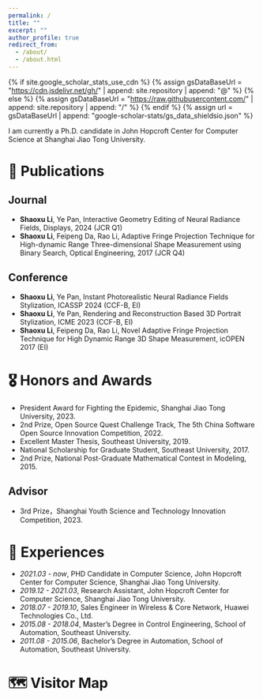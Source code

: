 ```yaml
---
permalink: /
title: ""
excerpt: ""
author_profile: true
redirect_from: 
  - /about/
  - /about.html
---
```


{% if site.google_scholar_stats_use_cdn %}
{% assign gsDataBaseUrl = "https://cdn.jsdelivr.net/gh/" | append: site.repository | append: "@" %}
{% else %}
{% assign gsDataBaseUrl = "https://raw.githubusercontent.com/" | append: site.repository | append: "/" %}
{% endif %}
{% assign url = gsDataBaseUrl | append: "google-scholar-stats/gs_data_shieldsio.json" %}

<span class='anchor' id='about-me'></span>

I am currently a Ph.D. candidate in John Hopcroft Center for Computer Science at Shanghai Jiao Tong University.



# 📝 Publications 
## Journal
- **Shaoxu Li**, Ye Pan, Interactive Geometry Editing of Neural Radiance Fields, Displays, 2024 (JCR Q1)
- **Shaoxu Li**, Feipeng Da, Rao Li, Adaptive Fringe Projection Technique for High-dynamic Range Three-dimensional Shape
Measurement using Binary Search, Optical Engineering, 2017 (JCR Q4)

## Conference
- **Shaoxu Li**, Ye Pan, Instant Photorealistic Neural Radiance Fields Stylization, ICASSP 2024 (CCF-B, EI)
- **Shaoxu Li**, Ye Pan, Rendering and Reconstruction Based 3D Portrait Stylization, ICME 2023 (CCF-B, EI)
- **Shaoxu Li**, Feipeng Da, Rao Li, Novel Adaptive Fringe Projection Technique for High Dynamic Range 3D Shape Measurement, icOPEN 2017 (EI)
  
# 🎖 Honors and Awards
- President Award for Fighting the Epidemic, Shanghai Jiao Tong University, 2023.
- 2nd Prize, Open Source Quest Challenge Track, The 5th China Software Open Source Innovation Competition, 2022.
- Excellent Master Thesis, Southeast University, 2019.
- National Scholarship for Graduate Student, Southeast University, 2017.
- 2nd Prize, National Post-Graduate Mathematical Contest in Modeling, 2015.

## Advisor
 - 3rd Prize，Shanghai Youth Science and Technology Innovation Competition, 2023.

# 📖 Experiences
- *2021.03 - now*, PHD Candidate in Computer Science, John Hopcroft Center for Computer Science, Shanghai Jiao Tong University.
- *2019.12 - 2021.03*, Research Assistant, John Hopcroft Center for Computer Science, Shanghai Jiao Tong University.
- *2018.07 - 2019.10*, Sales Engineer in Wireless & Core Network, Huawei Technologies Co., Ltd.
- *2015.08 - 2018.04*, Master’s Degree in Control Engineering, School of Automation, Southeast University.
- *2011.08 - 2015.06*, Bachelor’s Degree in Automation, School of Automation, Southeast University.

# 🗺️ Visitor Map
<script type="text/javascript" src="//rf.revolvermaps.com/0/0/6.js?i=5zb2forz1mf&amp;m=7&amp;c=e63100&amp;cr1=ffffff&amp;f=arial&amp;l=0&amp;bv=90&amp;lx=-420&amp;ly=420&amp;hi=20&amp;he=7&amp;hc=a8ddff&amp;rs=80" async="async"></script>

